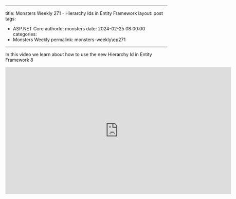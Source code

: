 
---
title: Monsters Weekly 271 -  Hierarchy Ids in Entity Framework
layout: post
tags: 
  - ASP.NET Core
authorId: monsters
date: 2024-02-25 08:00:00
categories:
  - Monsters Weekly
permalink: monsters-weekly\ep271
---

In this video we learn about how to use the new Hierarchy Id in Entity Framework 8

<iframe width="702" height="395" src="https://www.youtube.com/embed/kwXwsSUtVHk" frameborder="0" allow="accelerometer; autoplay; encrypted-media; gyroscope; picture-in-picture" allowfullscreen></iframe>

